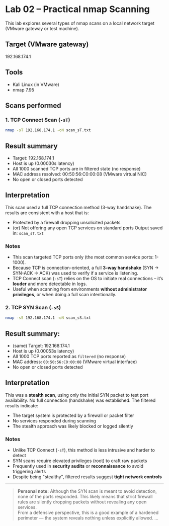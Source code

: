 # Lab 02 – Practical nmap Scanning

This lab explores several types of nmap scans on a local network target (VMware gateway or test machine).

## Target (VMware gateway)
192.168.174.1

## Tools
- Kali Linux (in VMware)
- nmap 7.95

## Scans performed

### 1. TCP Connect Scan (`-sT`)
```bash
nmap -sT 192.168.174.1 -oN scan_sT.txt
```
## Result summary
- Target: 192.168.174.1
- Host is up (0.00030s latency)
- All 1000 scanned TCP ports are in filtered state (no response)
- MAC address resolved: 00:50:56:C0:00:08 (VMware virtual NIC)
- No open or closed ports detected

## Interpretation
This scan used a full TCP connection method (3-way handshake). The results are consistent with a host that is:
- Protected by a firewall dropping unsolicited packets
- (or) Not offering any open TCP services on standard ports
Output saved in: `scan_sT.txt`

### Notes
- This scan targeted TCP ports only (the most common service ports: 1-1000).
- Because TCP is connection-oriented, a full **3-way handshake** (SYN → SYN-ACK → ACK) was used to verify if a service is listening.
- TCP Connect scan (`-sT`) relies on the OS to initiate real connections – it’s **louder** and more detectable in logs.
- Useful when scanning from environments **without administrator privileges**, or when doing a full scan intentionally.

### 2. TCP SYN Scan (`-sS`)
```bash
nmap -sS 192.168.174.1 -oN scan_sS.txt
```
## Result summary:
- (same) Target: 192.168.174.1
- Host is up (0.00053s latency)
- All 1000 TCP ports reported as `filtered` (no response)
- MAC address: `00:50:56:C0:00:08` (VMware virtual interface)
- No open or closed ports detected

## Interpretation
This was a **stealth scan**, using only the initial SYN packet to test port availability. No full connection (handshake) was established.
The filtered results indicate:
- The target system is protected by a firewall or packet filter
- No services responded during scanning
- The stealth approach was likely blocked or logged silently

### Notes
- Unlike TCP Connect (`-sT`), this method is less intrusive and harder to detect
- SYN scans require elevated privileges (root) to craft raw packets
- Frequently used in **security audits** or **reconnaissance** to avoid triggering alerts
- Despite being "stealthy", filtered results suggest **tight network controls**
---

> **Personal note:**
> Although the SYN scan is meant to avoid detection, none of the ports responded.
> This likely means that strict firewall rules are silently dropping packets without revealing any open services.  
> From a defensive perspective, this is a good example of a hardened perimeter — the system reveals nothing unless explicitly allowed.
...
